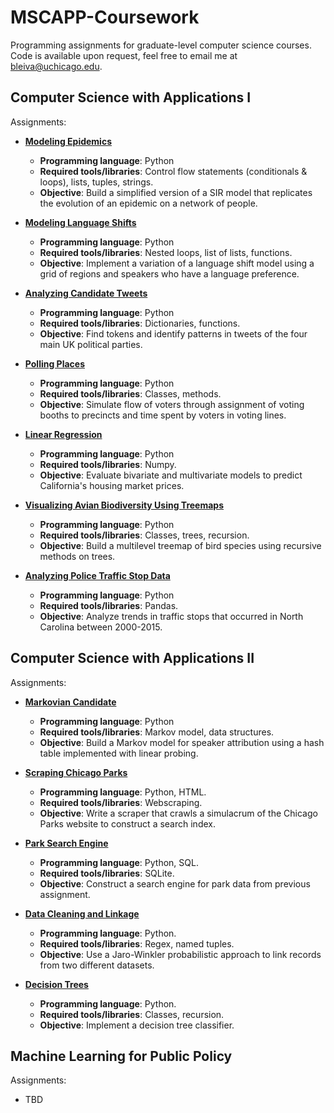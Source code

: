 # MSCAPP-Coursework
Programming assignments for graduate-level computer science courses. Code is available upon request, feel free to email me at bleiva@uchicago.edu.

## Computer Science with Applications I
Assignments:
* [**Modeling Epidemics**](https://classes.cs.uchicago.edu/archive/2022/fall/30121-1/pa/pa1/index.html)
  * **Programming language**: Python
  * **Required tools/libraries**: Control flow statements (conditionals & loops), lists, tuples, strings.
  * **Objective**: Build a simplified version of a SIR model that replicates the evolution of an epidemic on a network of people.

* [**Modeling Language Shifts**](https://classes.cs.uchicago.edu/archive/2022/fall/30121-1/pa/pa2/index.html)
  * **Programming language**: Python
  * **Required tools/libraries**: Nested loops, list of lists, functions.
  * **Objective**: Implement a variation of a language shift model using a grid of regions and speakers who have a language preference.

* [**Analyzing Candidate Tweets**](https://classes.cs.uchicago.edu/archive/2022/fall/30121-1/pa/pa3/index.html)
  * **Programming language**: Python
  * **Required tools/libraries**: Dictionaries, functions.
  * **Objective**: Find tokens and identify patterns in tweets of the four main UK political parties.

* [**Polling Places**](https://classes.cs.uchicago.edu/archive/2022/fall/30121-1/pa/pa4/index.html)
  * **Programming language**: Python
  * **Required tools/libraries**: Classes, methods.
  * **Objective**: Simulate flow of voters through assignment of voting booths to precincts and time spent by voters in voting lines.
 
* [**Linear Regression**](https://classes.cs.uchicago.edu/archive/2022/fall/30121-1/pa/pa5/index.html)
  * **Programming language**: Python
  * **Required tools/libraries**: Numpy.
  * **Objective**: Evaluate bivariate and multivariate models to predict California's housing market prices.

* [**Visualizing Avian Biodiversity Using Treemaps**](https://classes.cs.uchicago.edu/archive/2022/fall/30121-1/pa/pa6/index.html)
  * **Programming language**: Python
  * **Required tools/libraries**: Classes, trees, recursion.
  * **Objective**: Build a multilevel treemap of bird species using recursive methods on trees.

* [**Analyzing Police Traffic Stop Data**](https://classes.cs.uchicago.edu/archive/2022/fall/30121-1/pa/pa7/index.html)
  * **Programming language**: Python
  * **Required tools/libraries**: Pandas.
  * **Objective**: Analyze trends in traffic stops that occurred in North Carolina between 2000-2015.

## Computer Science with Applications II
Assignments:
* [**Markovian Candidate**](https://github.com/uchicago-capp122-winter23/pa1-benjaleivas/blob/main/README.md)
  * **Programming language**: Python
  * **Required tools/libraries**: Markov model, data structures.
  * **Objective**: Build a Markov model for speaker attribution using a hash table implemented with linear probing.

* [**Scraping Chicago Parks**](https://github.com/uchicago-capp122-winter23/pa2-benjaleivas/blob/main/README.md)
  * **Programming language**: Python, HTML.
  * **Required tools/libraries**: Webscraping.
  * **Objective**: Write a scraper that crawls a simulacrum of the Chicago Parks website to construct a search index.

* [**Park Search Engine**](https://github.com/uchicago-capp122-winter23/pa3-benjaleivas/blob/main/README.md)
  * **Programming language**: Python, SQL.
  * **Required tools/libraries**: SQLite.
  * **Objective**: Construct a search engine for park data from previous assignment.

* [**Data Cleaning and Linkage**](https://github.com/uchicago-capp122-winter23/pa4-benjaleivas/blob/main/README.md)
  * **Programming language**: Python.
  * **Required tools/libraries**: Regex, named tuples.
  * **Objective**: Use a Jaro-Winkler probabilistic approach to link records from two different datasets.

* [**Decision Trees**](https://github.com/uchicago-capp122-winter23/pa5-benjaleivas/blob/main/README.md)
  * **Programming language**: Python.
  * **Required tools/libraries**: Classes, recursion.
  * **Objective**: Implement a decision tree classifier.

## Machine Learning for Public Policy
Assignments:
* TBD
